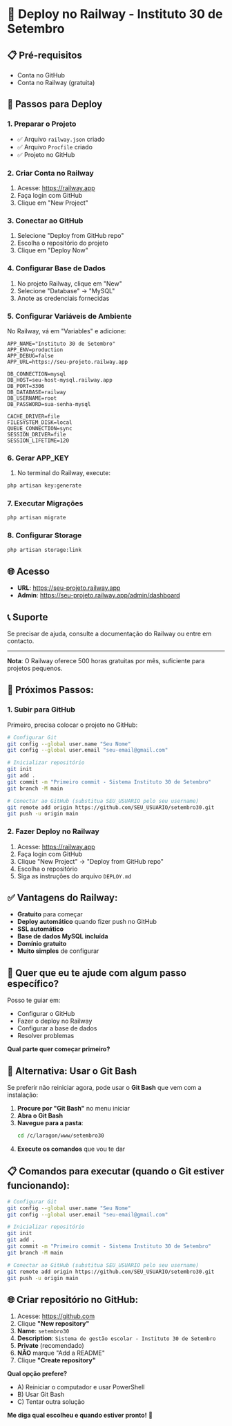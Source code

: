 # 🚀 Deploy no Railway - Instituto 30 de Setembro

## 📋 Pré-requisitos
- Conta no GitHub
- Conta no Railway (gratuita)

## 🔧 Passos para Deploy

### 1. Preparar o Projeto
- ✅ Arquivo `railway.json` criado
- ✅ Arquivo `Procfile` criado
- ✅ Projeto no GitHub

### 2. Criar Conta no Railway
1. Acesse: https://railway.app
2. Faça login com GitHub
3. Clique em "New Project"

### 3. Conectar ao GitHub
1. Selecione "Deploy from GitHub repo"
2. Escolha o repositório do projeto
3. Clique em "Deploy Now"

### 4. Configurar Base de Dados
1. No projeto Railway, clique em "New"
2. Selecione "Database" → "MySQL"
3. Anote as credenciais fornecidas

### 5. Configurar Variáveis de Ambiente
No Railway, vá em "Variables" e adicione:

```env
APP_NAME="Instituto 30 de Setembro"
APP_ENV=production
APP_DEBUG=false
APP_URL=https://seu-projeto.railway.app

DB_CONNECTION=mysql
DB_HOST=seu-host-mysql.railway.app
DB_PORT=3306
DB_DATABASE=railway
DB_USERNAME=root
DB_PASSWORD=sua-senha-mysql

CACHE_DRIVER=file
FILESYSTEM_DISK=local
QUEUE_CONNECTION=sync
SESSION_DRIVER=file
SESSION_LIFETIME=120
```

### 6. Gerar APP_KEY
1. No terminal do Railway, execute:
```bash
php artisan key:generate
```

### 7. Executar Migrações
```bash
php artisan migrate
```

### 8. Configurar Storage
```bash
php artisan storage:link
```

## 🌐 Acesso
- **URL**: https://seu-projeto.railway.app
- **Admin**: https://seu-projeto.railway.app/admin/dashboard

## 📞 Suporte
Se precisar de ajuda, consulte a documentação do Railway ou entre em contacto.

---
**Nota**: O Railway oferece 500 horas gratuitas por mês, suficiente para projetos pequenos.

## **🎯 Próximos Passos:**

### **1. Subir para GitHub**
Primeiro, precisa colocar o projeto no GitHub:

```bash
# Configurar Git
git config --global user.name "Seu Nome"
git config --global user.email "seu-email@gmail.com"

# Inicializar repositório
git init
git add .
git commit -m "Primeiro commit - Sistema Instituto 30 de Setembro"
git branch -M main

# Conectar ao GitHub (substitua SEU_USUARIO pelo seu username)
git remote add origin https://github.com/SEU_USUARIO/setembro30.git
git push -u origin main
```

### **2. Fazer Deploy no Railway**
1. Acesse: https://railway.app
2. Faça login com GitHub
3. Clique "New Project" → "Deploy from GitHub repo"
4. Escolha o repositório
5. Siga as instruções do arquivo `DEPLOY.md`

## **✅ Vantagens do Railway:**
- **Gratuito** para começar
- **Deploy automático** quando fizer push no GitHub
- **SSL automático**
- **Base de dados MySQL incluída**
- **Domínio gratuito**
- **Muito simples** de configurar

## **🚀 Quer que eu te ajude com algum passo específico?**

Posso te guiar em:
- Configurar o GitHub
- Fazer o deploy no Railway
- Configurar a base de dados
- Resolver problemas

**Qual parte quer começar primeiro?** 

## **🔧 Alternativa: Usar o Git Bash**

Se preferir não reiniciar agora, pode usar o **Git Bash** que vem com a instalação:

1. **Procure por "Git Bash"** no menu iniciar
2. **Abra o Git Bash**
3. **Navegue para a pasta**:
   ```bash
   cd /c/laragon/www/setembro30
   ```
4. **Execute os comandos** que vou te dar

## **📋 Comandos para executar (quando o Git estiver funcionando):**

```bash
# Configurar Git
git config --global user.name "Seu Nome"
git config --global user.email "seu-email@gmail.com"

# Inicializar repositório
git init
git add .
git commit -m "Primeiro commit - Sistema Instituto 30 de Setembro"
git branch -M main

# Conectar ao GitHub (substitua SEU_USUARIO pelo seu username)
git remote add origin https://github.com/SEU_USUARIO/setembro30.git
git push -u origin main
```

## **🌐 Criar repositório no GitHub:**

1. Acesse: https://github.com
2. Clique **"New repository"**
3. **Name**: `setembro30`
4. **Description**: `Sistema de gestão escolar - Instituto 30 de Setembro`
5. **Private** (recomendado)
6. **NÃO** marque "Add a README"
7. Clique **"Create repository"**

**Qual opção prefere?**
- A) Reiniciar o computador e usar PowerShell
- B) Usar Git Bash
- C) Tentar outra solução

**Me diga qual escolheu e quando estiver pronto!** 🚀 